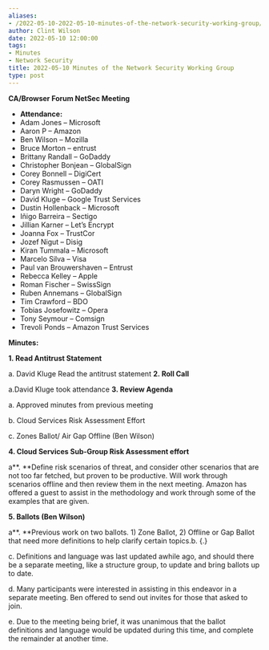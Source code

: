 ```yaml
---
aliases:
- /2022-05-10-2022-05-10-minutes-of-the-network-security-working-group/
author: Clint Wilson
date: 2022-05-10 12:00:00
tags:
- Minutes
- Network Security
title: 2022-05-10 Minutes of the Network Security Working Group
type: post
---
```


**CA/Browser Forum NetSec Meeting**

- **Attendance:**
- Adam Jones – Microsoft
- Aaron P – Amazon
- Ben Wilson – Mozilla
- Bruce Morton – entrust
- Brittany Randall – GoDaddy
- Christopher Bonjean – GlobalSign
- Corey Bonnell – DigiCert
- Corey Rasmussen – OATI
- Daryn Wright – GoDaddy
- David Kluge – Google Trust Services
- Dustin Hollenback – Microsoft
- Iñigo Barreira – Sectigo
- Jillian Karner – Let’s Encrypt
- Joanna Fox – TrustCor
- Jozef Nigut – Disig
- Kiran Tummala – Microsoft
- Marcelo Silva – Visa
- Paul van Brouwershaven – Entrust
- Rebecca Kelley – Apple
- Roman Fischer – SwissSign
- Ruben Annemans – GlobalSign
- Tim Crawford – BDO
- Tobias Josefowitz – Opera
- Tony Seymour – Comsign
- Trevoli Ponds – Amazon Trust Services

**Minutes:**

**1. Read Antitrust Statement**

a. David Kluge Read the antitrust statement
**2. Roll Call**

a.David Kluge took attendance
**3. Review Agenda**

a. Approved minutes from previous meeting

b. Cloud Services Risk Assessment Effort

c. Zones Ballot/ Air Gap Offline (Ben Wilson)

**4. Cloud Services Sub-Group Risk Assessment effort**

a**. **Define risk scenarios of threat, and consider other scenarios that are not too far fetched, but proven to be productive. Will work through scenarios offline and then review them in the next meeting. Amazon has offered a guest to assist in the methodology and work through some of the examples that are given.

**5. Ballots (Ben Wilson)**

a**. **Previous work on two ballots. 1) Zone Ballot, 2) Offline or Gap Ballot that need more definitions to help clarify certain topics.b. {.}

c. Definitions and language was last updated awhile ago, and should there be a separate meeting, like a structure group, to update and bring ballots up to date.

d. Many participants were interested in assisting in this endeavor in a separate meeting. Ben offered to send out invites for those that asked to join.

e. Due to the meeting being brief, it was unanimous that the ballot definitions and language would be updated during this time, and complete the remainder at another time.